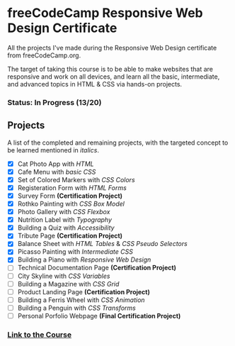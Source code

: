 # freeCodeCamp Responsive Web Design Certificate
All the projects I've made during the Responsive Web Design certificate from freeCodeCamp.org.

The target of taking this course is to be able to make websites that are responsive and work on all devices, and learn all the basic, intermediate, and advanced topics in HTML & CSS via hands-on projects.

### Status: In Progress (13/20)

## Projects
A list of the completed and remaining projects, with the targeted concept to be learned mentioned in *italics*.

- [x] Cat Photo App with *HTML*
- [x] Cafe Menu with *basic CSS*
- [x] Set of Colored Markers with *CSS Colors*
- [x] Registeration Form with *HTML Forms*
- [x] Survey Form **(Certification Project)**
- [x] Rothko Painting with *CSS Box Model*
- [x] Photo Gallery with *CSS Flexbox*
- [x] Nutrition Label with *Typography*
- [x] Building a Quiz with *Accessibility*
- [x] Tribute Page **(Certification Project)**
- [x] Balance Sheet with *HTML Tables* & *CSS Pseudo Selectors*
- [x] Picasso Painting with *Intermediate CSS*
- [x] Building a Piano with *Responsive Web Design*
- [ ] Technical Documentation Page **(Certification Project)**
- [ ] City Skyline with *CSS Variables*
- [ ] Building a Magazine with *CSS Grid*
- [ ] Product Landing Page **(Certification Project)**
- [ ] Building a Ferris Wheel with *CSS Animation*
- [ ] Building a Penguin with *CSS Transforms*
- [ ] Personal Porfolio Webpage **(Final Certification Project)**

### [Link to the Course](https://www.freecodecamp.org/learn/2022/responsive-web-design)